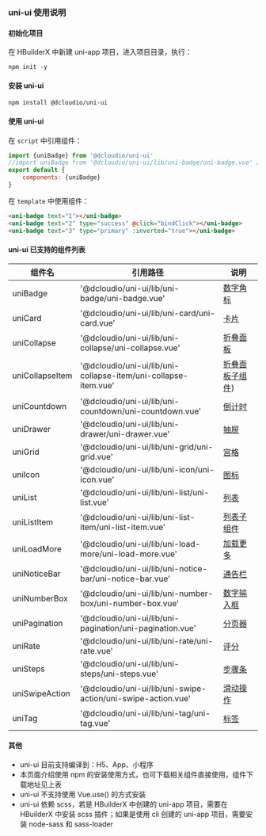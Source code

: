 ### uni-ui 使用说明

#### 初始化项目

在 HBuilderX 中新建 uni-app 项目，进入项目目录，执行：

```
npm init -y
```

#### 安装 uni-ui

```
npm install @dcloudio/uni-ui
```

#### 使用 uni-ui

在 ``script`` 中引用组件：

```javascript
import {uniBadge} from '@dcloudio/uni-ui'
//import uniBadge from '@dcloudio/uni-ui/lib/uni-badge/uni-badge.vue' //也可使用此方式引入组件
export default {
    components: {uniBadge}
}
```

在 ``template`` 中使用组件：

```html
<uni-badge text="1"></uni-badge>
<uni-badge text="2" type="success" @click="bindClick"></uni-badge>
<uni-badge text="3" type="primary" :inverted="true"></uni-badge>
```

#### uni-ui 已支持的组件列表

|组件名			|引用路径														|说明			|
|---|---|---|
|uniBadge		|'@dcloudio/uni-ui/lib/uni-badge/uni-badge.vue'					|[数字角标](https://ext.dcloud.net.cn/plugin?id=21)|
|uniCard		|'@dcloudio/uni-ui/lib/uni-card/uni-card.vue'					|[卡片](https://ext.dcloud.net.cn/plugin?id=22)			|
|uniCollapse	|'@dcloudio/uni-ui/lib/uni-collapse/uni-collapse.vue'			|[折叠面板](http://ext.dcloud.net.cn/plugin?id=23)		|
|uniCollapseItem|'@dcloudio/uni-ui/lib/uni-collapse-item/uni-collapse-item.vue'	|[折叠面板子组件](https://ext.dcloud.net.cn/plugin?id=23))	|
|uniCountdown	|'@dcloudio/uni-ui/lib/uni-countdown/uni-countdown.vue'			|[倒计时](https://ext.dcloud.net.cn/plugin?id=25)			|
|uniDrawer		|'@dcloudio/uni-ui/lib/uni-drawer/uni-drawer.vue'				|[抽屉](https://ext.dcloud.net.cn/plugin?id=26)			|
|uniGrid		|'@dcloudio/uni-ui/lib/uni-grid/uni-grid.vue'					|[宫格](https://ext.dcloud.net.cn/plugin?id=27)			|
|uniIcon		|'@dcloudio/uni-ui/lib/uni-icon/uni-icon.vue'					|[图标](https://ext.dcloud.net.cn/plugin?id=28)			|
|uniList		|'@dcloudio/uni-ui/lib/uni-list/uni-list.vue'					|[列表](https://ext.dcloud.net.cn/plugin?id=24)			|
|uniListItem	|'@dcloudio/uni-ui/lib/uni-list-item/uni-list-item.vue'			|[列表子组件](https://ext.dcloud.net.cn/plugin?id=24)		|
|uniLoadMore	|'@dcloudio/uni-ui/lib/uni-load-more/uni-load-more.vue'			|[加载更多](https://ext.dcloud.net.cn/plugin?id=29)		|
|uniNoticeBar	|'@dcloudio/uni-ui/lib/uni-notice-bar/uni-notice-bar.vue'		|[通告栏](https://ext.dcloud.net.cn/plugin?id=30)			|
|uniNumberBox	|'@dcloudio/uni-ui/lib/uni-number-box/uni-number-box.vue'		|[数字输入框](https://ext.dcloud.net.cn/plugin?id=31)		|
|uniPagination	|'@dcloudio/uni-ui/lib/uni-pagination/uni-pagination.vue'		|[分页器](https://ext.dcloud.net.cn/plugin?id=32)			|
|uniRate		|'@dcloudio/uni-ui/lib/uni-rate/uni-rate.vue'					|[评分](https://ext.dcloud.net.cn/plugin?id=33)			|
|uniSteps		|'@dcloudio/uni-ui/lib/uni-steps/uni-steps.vue'					|[步骤条](https://ext.dcloud.net.cn/plugin?id=34)			|
|uniSwipeAction	|'@dcloudio/uni-ui/lib/uni-swipe-action/uni-swipe-action.vue'	|[滑动操作](http://ext.dcloud.net.cn/plugin?id=181)			|
|uniTag			|'@dcloudio/uni-ui/lib/uni-tag/uni-tag.vue'						|[标签](https://ext.dcloud.net.cn/plugin?id=35)			|

#### 其他

- uni-ui 目前支持编译到：H5、App、小程序
- 本页面介绍使用 npm 的安装使用方式，也可下载相关组件直接使用，组件下载地址见上表
- uni-ui 不支持使用 Vue.use() 的方式安装
- uni-ui 依赖 scss，若是 HBuilderX 中创建的 uni-app 项目，需要在 HBuilderX 中安装 scss 插件；如果是使用 cli 创建的 uni-app 项目，需要安装 node-sass 和 sass-loader
